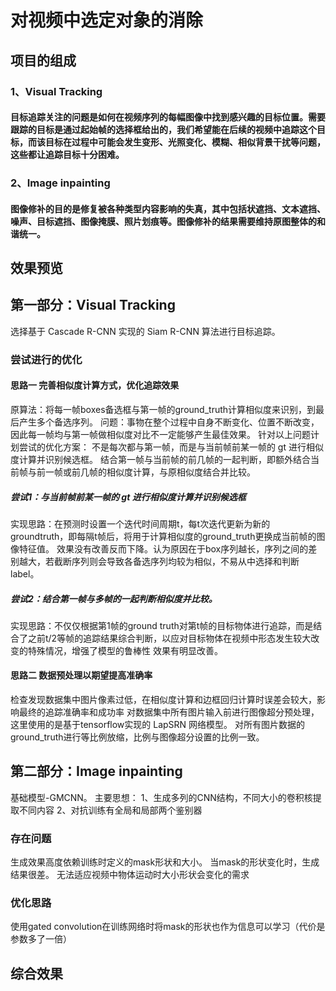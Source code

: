 # 对视频中选定对象的消除
## 项目的组成
### 1、Visual Tracking
#### 目标追踪关注的问题是如何在视频序列的每幅图像中找到感兴趣的目标位置。需要跟踪的目标是通过起始帧的选择框给出的，我们希望能在后续的视频中追踪这个目标，而该目标在过程中可能会发生变形、光照变化、模糊、相似背景干扰等问题，这些都让追踪目标十分困难。
### 2、Image inpainting
#### 图像修补的目的是修复被各种类型内容影响的失真，其中包括状遮挡、文本遮挡、噪声、目标遮挡、图像掩膜、照片划痕等。图像修补的结果需要维持原图整体的和谐统一。
## 效果预览
## 第一部分：Visual Tracking
选择基于 Cascade R-CNN 实现的 Siam R-CNN 算法进行目标追踪。
### 尝试进行的优化
#### 思路一 完善相似度计算方式，优化追踪效果
原算法：将每一帧boxes备选框与第一帧的ground_truth计算相似度来识别，到最后产生多个备选序列。
问题：事物在整个过程中自身不断变化、位置不断改变，因此每一帧均与第一帧做相似度对比不一定能够产生最佳效果。
针对以上问题计划尝试的优化方案：
  不是每次都与第一帧，而是与当前帧前某一帧的 gt 进行相似度计算并识别候选框。
  结合第一帧与当前帧的前几帧的一起判断，即额外结合当前帧与前一帧或前几帧的相似度计算，与原相似度结合并比较。
##### 尝试1：与当前帧前某一帧的 gt 进行相似度计算并识别候选框
实现思路：在预测时设置一个迭代时间周期t，每t次迭代更新为新的groundtruth，即每隔t帧后，将用于计算相似度的ground_truth更换成当前帧的图像特征值。
效果没有改善反而下降。认为原因在于box序列越长，序列之间的差别越大，若截断序列则会导致各备选序列均较为相似，不易从中选择和判断label。
##### 尝试2：结合第一帧与多帧的一起判断相似度并比较。
实现思路：不仅仅根据第1帧的ground truth对第t帧的目标物体进行追踪，而是结合了之前t/2等帧的追踪结果综合判断，以应对目标物体在视频中形态发生较大改变的特殊情况，增强了模型的鲁棒性
效果有明显改善。
#### 思路二 数据预处理以期望提高准确率
检查发现数据集中图片像素过低，在相似度计算和边框回归计算时误差会较大，影响最终的追踪准确率和成功率
对数据集中所有图片输入前进行图像超分预处理，这里使用的是基于tensorflow实现的 LapSRN 网络模型。
对所有图片数据的ground_truth进行等比例放缩，比例与图像超分设置的比例一致。
## 第二部分：Image inpainting
基础模型-GMCNN。
主要思想：
1、生成多列的CNN结构，不同大小的卷积核提取不同内容
2、对抗训练有全局和局部两个鉴别器
### 存在问题
生成效果高度依赖训练时定义的mask形状和大小。
当mask的形状变化时，生成结果很差。
无法适应视频中物体运动时大小形状会变化的需求
### 优化思路
使用gated convolution在训练网络时将mask的形状也作为信息可以学习（代价是参数多了一倍）
## 综合效果






